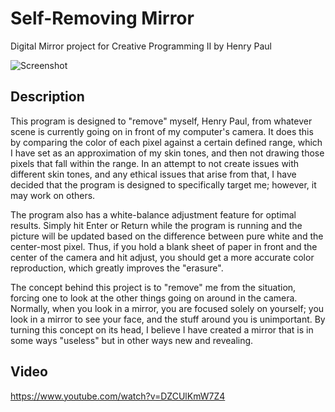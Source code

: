 # Self-Removing Mirror
Digital Mirror project for Creative Programming II
by Henry Paul

![](https://github.com/rezallak/SelfRemovingMirror/raw/master/screenshots/screenshot.PNG "Screenshot")

## Description

This program is designed to "remove" myself, Henry Paul, from whatever scene is currently going on in front of my computer's camera. It does this by comparing the color of each pixel against a certain defined range, which I have set as an approximation of my skin tones, and then not drawing those pixels that fall within the range. In an attempt to not create issues with different skin tones, and any ethical issues that arise from that, I have decided that the program is designed to specifically target me; however, it may work on others.  

The program also has a white-balance adjustment feature for optimal results. Simply hit Enter or Return while the program is running and the picture will be updated based on the difference between pure white and the center-most pixel. Thus, if you hold a blank sheet of paper in front and the center of the camera and hit adjust, you should get a more accurate color reproduction, which greatly improves the "erasure".

The concept behind this project is to "remove" me from the situation, forcing one to look at the other things going on around in the camera. Normally, when you look in a mirror, you are focused solely on yourself; you look in a mirror to see your face, and the stuff around you is unimportant. By turning this concept on its head, I believe I have created a mirror that is in some ways "useless" but in other ways new and revealing.

## Video

https://www.youtube.com/watch?v=DZCUlKmW7Z4
